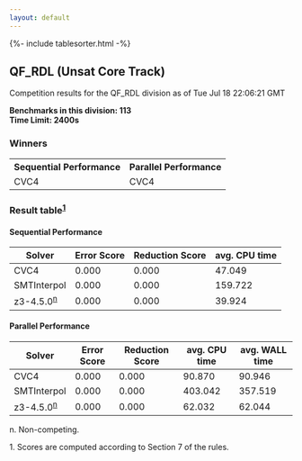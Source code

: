 ```yaml
---
layout: default
---
```

{%- include tablesorter.html -%}

##  QF_RDL (Unsat Core Track)

Competition results for the QF_RDL division as of Tue Jul 18 22:06:21 GMT

**Benchmarks in this division: 113**
<br/>
**Time Limit: 2400s**


### Winners

<table>
<tr>
<th class="center">Sequential Performance</th>
<th class="center">Parallel Performance</th>
</tr>
<tr class="center">
<td>CVC4</td>
<td>CVC4</td>
</tr>
</table>

### Result table<sup><a href="#fn1">1</a></sup>


#### Sequential Performance
<table id="sequential" class="result sorted">
<thead>
<tr>
<th class="center">Solver</th>
<th class="center">Error Score</th>
<th class="center">Reduction Score</th>
<th class="center">avg. CPU time </th>
</tr>
</thead>
<tr>
<td>CVC4</td>
<td class="right">0.000</td>
<td class="right">0.000</td>
<td class="right">47.049</td>
</tr>
<tr>
<td>SMTInterpol</td>
<td class="right">0.000</td>
<td class="right">0.000</td>
<td class="right">159.722</td>
</tr>
<tr>
<td>z3-4.5.0<SUP><a href="#fn">n</a></SUP>
</td>
<td class="right">0.000</td>
<td class="right">0.000</td>
<td class="right">39.924</td>
</tr>

</table>

#### Parallel Performance
<table id="parallel" class="result sorted">
<thead>
<tr>
<th class="center">Solver</th>
<th class="center">Error Score</th>
<th class="center">Reduction Score</th>
<th class="center">avg. CPU time </th>
<th class="center">avg. WALL time </th>
</tr>
</thead>
<tr>
<td>CVC4</td>
<td class="right">0.000</td>
<td class="right">0.000</td>
<td class="right">90.870</td>
<td class="right">90.946</td>
</tr>
<tr>
<td>SMTInterpol</td>
<td class="right">0.000</td>
<td class="right">0.000</td>
<td class="right">403.042</td>
<td class="right">357.519</td>
</tr>
<tr>
<td>z3-4.5.0<SUP><a href="#fn">n</a></SUP>
</td>
<td class="right">0.000</td>
<td class="right">0.000</td>
<td class="right">62.032</td>
<td class="right">62.044</td>
</tr>
</table>
<span id="fn"> n. Non-competing.</span>

<span id="fn1"> 1. Scores are computed according to Section 7 of the rules.</span>


